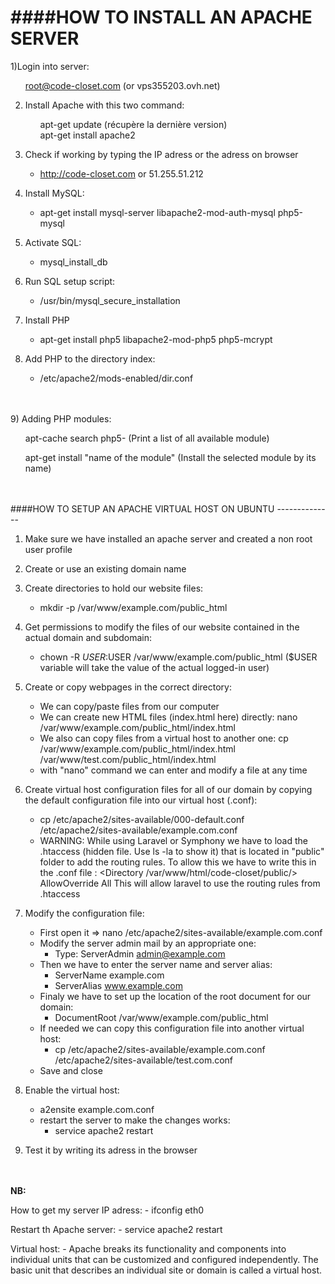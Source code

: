 ####HOW TO INSTALL AN APACHE SERVER
=========

1)Login into server:
	<ul>root@code-closet.com (or vps355203.ovh.net)</ul>

2) Install Apache with this two command: 
	<ul>apt-get update (récupère la dernière version)</ul>
	<ul>apt-get install apache2</ul>

3) Check if working by typing the IP adress or the adress on browser
	- http://code-closet.com or 51.255.51.212

4) Install MySQL:
	- apt-get install mysql-server libapache2-mod-auth-mysql php5-mysql

5) Activate SQL:
	- mysql_install_db

6) Run SQL setup script:
	- /usr/bin/mysql_secure_installation

7) Install PHP
	- apt-get install php5 libapache2-mod-php5 php5-mcrypt

8) Add PHP to the directory index:
	- /etc/apache2/mods-enabled/dir.conf
<br/>
<br/>
9) Adding PHP modules:
	     <ul>apt-cache search php5- (Print a list of all available module)</ul>
	     <ul>apt-get install "name of the module" (Install the selected module by its name)</ul>
<br/>
<br/>
####HOW TO SETUP AN APACHE VIRTUAL HOST ON UBUNTU
--------------

1) Make sure we have installed an apache server and created a non root user profile

2) Create or use an existing domain name

3) Create directories to hold our website files:
	- mkdir -p /var/www/example.com/public_html

4) Get permissions to modify the files of our website contained in the actual domain and subdomain:
	- chown -R $USER:$USER /var/www/example.com/public_html
	  ($USER variable will take the value of the actual logged-in user)

5) Create or copy webpages in the correct directory:
	- We can copy/paste files from our computer
	- We can create new HTML files (index.html here) directly: nano /var/www/example.com/public_html/index.html
	- We also can copy files from a virtual host to another one: cp /var/www/example.com/public_html/index.html /var/www/test.com/public_html/index.html
	- with "nano" command we can enter and modify a file at any time

6) Create virtual host configuration files for all of our domain by copying the default configuration file into our virtual host (.conf):
	- cp /etc/apache2/sites-available/000-default.conf /etc/apache2/sites-available/example.com.conf
	- WARNING: While using Laravel or Symphony we have to load the .htaccess (hidden file. Use ls -la to show it) that is located in "public" folder to add the routing rules. To allow this we have to write this in the .conf file : 
																			<Directory /var/www/html/code-closet/public/>
                																		AllowOverride All
        																		</Directory>
																		  This will allow laravel to use the routing rules from .htaccess


7) Modify the configuration file:
	- First open it => nano /etc/apache2/sites-available/example.com.conf 
	- Modify the server admin mail by an appropriate one:
		- Type: ServerAdmin admin@example.com
	- Then we have to enter the server name and server alias:
		- ServerName example.com
		- ServerAlias www.example.com
	- Finaly we have to set up the location of the root document for our domain:
		- DocumentRoot /var/www/example.com/public_html
	- If needed we can copy this configuration file into another virtual host:
		- cp /etc/apache2/sites-available/example.com.conf /etc/apache2/sites-available/test.com.conf
	- Save and close

8) Enable the virtual host:
	- a2ensite example.com.conf
	- restart the server to make the changes works:
		- service apache2 restart

9) Test it by writing its adress in the browser


<br/>
<br/>
<strong>NB:</strong>

How to get my server IP adress:
	- ifconfig eth0

Restart th Apache server:
	- service apache2 restart

Virtual host: 
	- Apache breaks its functionality and components into individual units that can be customized and configured independently. The basic unit that describes an individual site or domain is called a virtual host.


	

	

